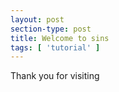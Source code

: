 ```yaml
---
layout: post
section-type: post
title: Welcome to sins
tags: [ 'tutorial' ]
---
```


Thank you for visiting